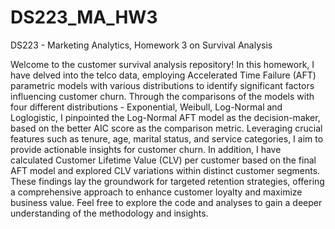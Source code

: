 # DS223_MA_HW3
DS223 - Marketing Analytics, Homework 3 on Survival Analysis

Welcome to the customer survival analysis repository! 
In this homework, I have delved into the telco data, employing Accelerated Time Failure (AFT) parametric models with various distributions to identify significant factors influencing customer churn. Through the comparisons of the models with four different distributions - Exponential, Weibull, Log-Normal and Loglogistic, I pinpointed the Log-Normal AFT model as the decision-maker, based on the better AIC score as the comparison metric. Leveraging crucial features such as tenure, age, marital status, and service categories, I aim to provide actionable insights for customer churn. 
In addition, I have calculated Customer Lifetime Value (CLV) per customer based on the final AFT model and explored CLV variations within distinct customer segments. 
These findings lay the groundwork for targeted retention strategies, offering a comprehensive approach to enhance customer loyalty and maximize business value. Feel free to explore the code and analyses to gain a deeper understanding of the methodology and insights.
